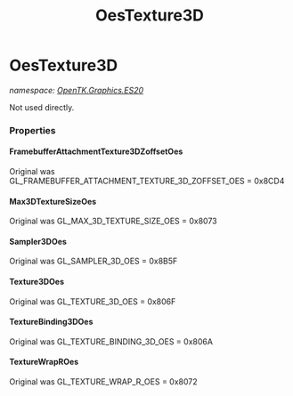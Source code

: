 ﻿---
title: OesTexture3D
---

# OesTexture3D
_namespace: [OpenTK.Graphics.ES20](N-OpenTK.Graphics.ES20.html)_

Not used directly.



### Properties

#### FramebufferAttachmentTexture3DZoffsetOes
Original was GL_FRAMEBUFFER_ATTACHMENT_TEXTURE_3D_ZOFFSET_OES = 0x8CD4
#### Max3DTextureSizeOes
Original was GL_MAX_3D_TEXTURE_SIZE_OES = 0x8073
#### Sampler3DOes
Original was GL_SAMPLER_3D_OES = 0x8B5F
#### Texture3DOes
Original was GL_TEXTURE_3D_OES = 0x806F
#### TextureBinding3DOes
Original was GL_TEXTURE_BINDING_3D_OES = 0x806A
#### TextureWrapROes
Original was GL_TEXTURE_WRAP_R_OES = 0x8072

